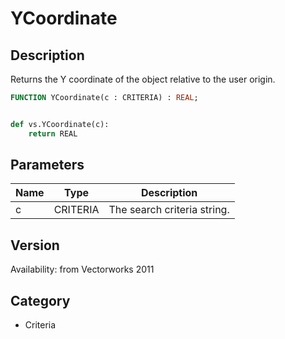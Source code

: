 # YCoordinate

## Description
Returns the Y coordinate of the object relative to the user origin.

```pascal
FUNCTION YCoordinate(c : CRITERIA) : REAL;
```

```python

def vs.YCoordinate(c):
    return REAL
```

## Parameters
|Name|Type|Description|
|---|---|---|
|c|CRITERIA|The search criteria string.|

## Version
Availability: from Vectorworks 2011
## Category
* Criteria

